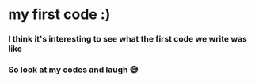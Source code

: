 # my first code :)

### I think it's interesting to see what the first code we write was like
### So look at my codes and laugh 😅